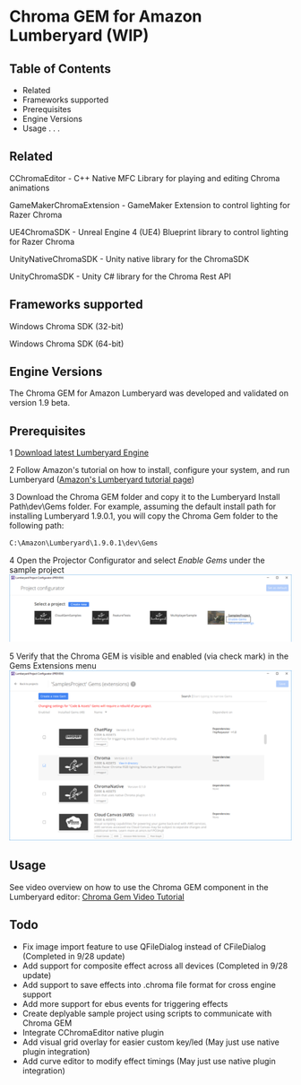# Chroma GEM for Amazon Lumberyard (WIP)

## Table of Contents

- Related
- Frameworks supported
- Prerequisites
- Engine Versions
- Usage
.
.
.

## Related

CChromaEditor - C++ Native MFC Library for playing and editing Chroma animations

GameMakerChromaExtension - GameMaker Extension to control lighting for Razer Chroma

UE4ChromaSDK - Unreal Engine 4 (UE4) Blueprint library to control lighting for Razer Chroma

UnityNativeChromaSDK - Unity native library for the ChromaSDK

UnityChromaSDK - Unity C# library for the Chroma Rest API


## Frameworks supported

Windows Chroma SDK (32-bit) 

Windows Chroma SDK (64-bit)

## Engine Versions

The Chroma GEM for Amazon Lumberyard was developed and validated on version 1.9 beta. 

## Prerequisites
1 [Download latest Lumberyard Engine][lmb-download] 

2 Follow Amazon's tutorial on how to install, configure your system, and run Lumberyard ([Amazon's Lumberyard tutorial page][lmbtut])

3 Download the Chroma GEM folder and copy it to the Lumberyard Install Path\dev\Gems folder. For example, assuming the default install path for installing Lumberyard 1.9.0.1, you will copy the Chroma Gem folder to the following path:
```sh
C:\Amazon\Lumberyard\1.9.0.1\dev\Gems
```
4 Open the Projector Configurator and select *Enable Gems* under the sample project
![](Images/ProjectConfig.png?raw=true)

5 Verify that the Chroma GEM is visible and enabled (via check mark) in the Gems Extensions menu
![](Images/ProjectConfigChromaGem.png?raw=true)


## Usage
See video overview on how to use the Chroma GEM component in the Lumberyard editor: [Chroma Gem Video Tutorial][chroma-vids] 



## Todo
- Fix image import feature to use QFileDialog instead of CFileDialog (Completed in 9/28 update)
- Add support for composite effect across all devices (Completed in 9/28 update)
- Add support to save effects into .chroma file format for cross engine support
- Add more support for ebus events for triggering effects
- Create deplyable sample project using scripts to communicate with Chroma GEM
- Integrate CChromaEditor native plugin
- Add visual grid overlay for easier custom key/led (May just use native plugin integration)
- Add curve editor to modify effect timings (May just use native plugin integration)

[//]: #
[lmbtut]: https://gamedev.amazon.com/forums/tutorials
[lmb-download]: https://aws.amazon.com/lumberyard/downloads/
[chroma-vids]: https://www.dropbox.com/sh/fpc2cyx43rqkezf/AABejHkC74H0Bk_v1p_cSWFLa?dl=0
